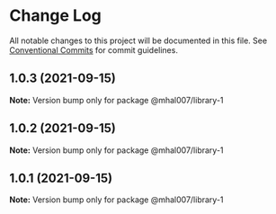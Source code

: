 # Change Log

All notable changes to this project will be documented in this file.
See [Conventional Commits](https://conventionalcommits.org) for commit guidelines.

## 1.0.3 (2021-09-15)

**Note:** Version bump only for package @mhal007/library-1





## 1.0.2 (2021-09-15)

**Note:** Version bump only for package @mhal007/library-1





## 1.0.1 (2021-09-15)

**Note:** Version bump only for package @mhal007/library-1
